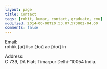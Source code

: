 ```yaml
---
layout: page
title: Contact
tags: [rohit, kumar, contact, graduate, cmu]
modified: 2014-08-08T20:53:07.573882-04:00
comments: false
---
```


Email:  
rohitk [at] iisc [dot] ac [dot] in  

Address:  
C 739, DA Flats
Timarpur
Delhi-110054
India.
